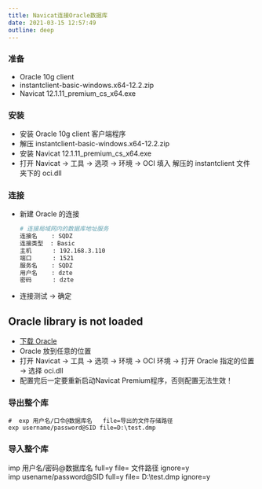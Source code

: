```yaml
---
title: Navicat连接Oracle数据库
date: 2021-03-15 12:57:49  
outline: deep
---
```


### 准备

- Oracle 10g client
- instantclient-basic-windows.x64-12.2.zip 
- Navicat 12.1.11_premium_cs_x64.exe

### 安装

- 安装 Oracle 10g client 客户端程序
- 解压 instantclient-basic-windows.x64-12.2.zip 
- 安装 Navicat 12.1.11_premium_cs_x64.exe
- 打开 Navicat -> 工具 -> 选项 -> 环境 -> OCI 填入 解压的 instantclient 文件夹下的 oci.dll

### 连接

- 新建 Oracle 的连接 

  ```sh
  # 连接局域网内的数据库地址服务
  连接名    : SQDZ
  连接类型  : Basic
  主机      : 192.168.3.110  
  端口      : 1521
  服务名    : SQDZ 
  用户名    : dzte
  密码      : dzte
  ```
- 连接测试 -> 确定
  
## Oracle library is not loaded

- [下载 Oracle](https://www.oracle.com/database/technologies/instant-client/downloads.html)
- Oracle 放到任意的位置
- 打开 Navicat -> 工具 -> 选项 -> 环境 -> OCI 环境 -> 打开 Oracle 指定的位置 -> 选择 oci.dll
- 配置完后一定要重新启动Navicat Premium程序，否则配置无法生效！


### 导出整个库 

```
#  exp 用户名/口令@数据库名   file=导出的文件存储路径
exp username/password@SID file=D:\test.dmp
```

### 导入整个库
imp 用户名/密码@数据库名 full=y file= 文件路径  ignore=y  
imp usename/password@SID full=y  file= D:\test.dmp   ignore=y
